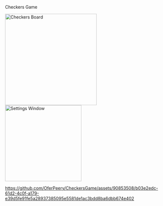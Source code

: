 Checkers Game

<img width="300" alt="Checkers Board" src="https://github.com/OferPeery/CheckersGame/assets/90853508/ae918ce5-0498-4d38-ae97-ef0e86baaafc">

<img width="250" alt="Settings Window" src="https://github.com/OferPeery/CheckersGame/assets/90853508/6dfc478b-7f7c-487e-98b8-fda9781de162">

https://github.com/OferPeery/CheckersGame/assets/90853508/b03e2edc-61d2-4c0f-a179-e39d5fe91fe5a28937385095e5581de1ac3bdd8ba6dbb674e402